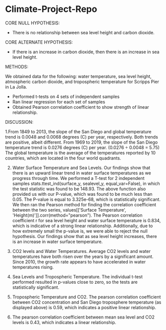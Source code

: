 # Climate-Project-Repo

CORE NULL HYPOTHESIS:  
- There is no relationship between sea level height and carbon dioxide.

CORE ALTERNATE HYPOTHESIS: 
- If there is an increase in carbon dioxide, then there is an increase in sea level height. 

METHODS: 

We obtained data for the following: water temperature, sea level height, atmospheric carbon dioxide, and tropospheric temperature for Scripps Pier in La Jolla.

- Performed t-tests on 4 sets of independent samples
- Ran linear regression for each set of samples
- Obtained Pearson correlation coefficient to show strength of linear relationship.

DISCUSSION:

1.From 1849 to 2013, the slope of the San Diego and global temperature trend is 0.0048 and 0.0068 degrees (C) per year, respectively.  Both trends are positive, albeit different. From 1969 to 2019, the slope of the San Diego temperature trend is 0.0276 degrees (C) per year. 
										(0.0276 ÷ 0.0048 = 5.75)
The global temperature is the average of the temperatures reported by 10 countries, which are located in the four world quadrants. 
 

2. Water Surface Temperature and Sea Levels. Our findings show that there is an upward linear trend in water surface temperatures as we progress through time. We performed a T-test for 2 independent samples 
								stats.ttest_ind(surface_y, sealevel_y, equal_var=False), 
in which the test statistic was found to be 148.93. The above function also provided us with our P-value, which was found to be much less than 0.05. The P-value is equal to 3.325e-68, which is statistically significant. We then ran the Pearson method for finding the correlation coefficient between the two series,
							values[['Surface Temperature', 'Height(m)']].corr(method="pearson").
The Pearson correlation coefficient r for sea level height and water surface temperature is 0.834, which is indicative of a strong linear relationship. Additionally, due to how extremely small the p-value is, we were able to reject the null hypothesis. Our findings show that as sea level height increases, there is an increase in water surface temperature.

3. CO2 levels and Water Temperatures. Average CO2 levels and water temperatures have both risen over the years by a significant amount. Since 2010, the growth rate appears to have accelerated in water temperatures rising. 

4. Sea Levels and Tropospheric Temperature. The individual t-test performed resulted in p-values close to zero, so the tests are statistically significant. 

5. Tropospheric Temperature and CO2. The pearson correlation coefficient between CO2  concentration and San Diego troposphere temperature (as displayed above) is 0.59, which indicates a positive linear relationship. 

6. The pearson correlation coefficient between mean sea level and CO2 levels is 0.43, which indicates a linear relationship.  
